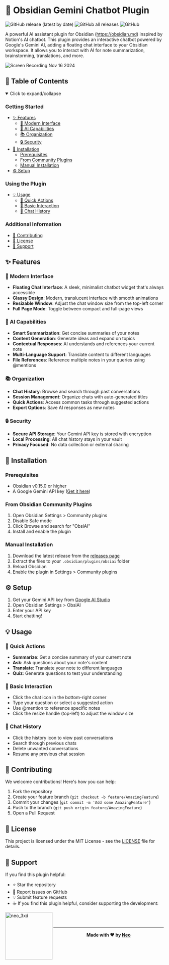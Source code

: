 # 🤖 Obsidian Gemini Chatbot Plugin

<div align="left">

![GitHub release (latest by date)](https://img.shields.io/github/v/release/tharushkadinujaya05/obsiai)
![GitHub all releases](https://img.shields.io/github/downloads/tharushkadinujaya05/obsiai/total)
![GitHub](https://img.shields.io/github/license/tharushkadinujaya05/obsiai)

A powerful AI assistant plugin for Obsidian (https://obsidian.md) inspired by Notion's AI chatbot. This plugin provides an interactive chatbot powered by Google's Gemini AI, adding a floating chat interface to your Obsidian workspace. It allows you to interact with AI for note summarization, brainstorming, translations, and more.

![Screen Recording Nov 16 2024](https://github.com/user-attachments/assets/c9aa500c-99ed-4ab4-9529-8e04090f2a06)


</div>

## 📑 Table of Contents

<details open>
<summary>Click to expand/collapse</summary>

### Getting Started
- [✨ Features](#-features)
  - [🎨 Modern Interface](#-modern-interface)
  - [🧠 AI Capabilities](#-ai-capabilities)
  - [📚 Organization](#-organization)
  - [🔒 Security](#-security)
- [🚀 Installation](#-installation)
  - [Prerequisites](#prerequisites)
  - [From Community Plugins](#from-obsidian-community-plugins)
  - [Manual Installation](#manual-installation)
- [⚙️ Setup](#️-setup)

### Using the Plugin
- [💡 Usage](#-usage)
  - [🎯 Quick Actions](#-quick-actions)
  - [💬 Basic Interaction](#-basic-interaction)
  - [📜 Chat History](#-chat-history)

### Additional Information
- [🤝 Contributing](#-contributing)
- [📄 License](#-license)
- [💖 Support](#-support)

</details>

## ✨ Features

### 🎨 Modern Interface
- **Floating Chat Interface**: A sleek, minimalist chatbot widget that's always accessible
- **Glassy Design**: Modern, translucent interface with smooth animations
- **Resizable Window**: Adjust the chat window size from the top-left corner
- **Full Page Mode**: Toggle between compact and full-page views

### 🧠 AI Capabilities
- **Smart Summarization**: Get concise summaries of your notes
- **Content Generation**: Generate ideas and expand on topics
- **Contextual Responses**: AI understands and references your current note
- **Multi-Language Support**: Translate content to different languages
- **File References**: Reference multiple notes in your queries using @mentions

### 📚 Organization
- **Chat History**: Browse and search through past conversations
- **Session Management**: Organize chats with auto-generated titles
- **Quick Actions**: Access common tasks through suggested actions
- **Export Options**: Save AI responses as new notes

### 🔒 Security
- **Secure API Storage**: Your Gemini API key is stored with encryption
- **Local Processing**: All chat history stays in your vault
- **Privacy Focused**: No data collection or external sharing

## 🚀 Installation

### Prerequisites
- Obsidian v0.15.0 or higher
- A Google Gemini API key ([Get it here](https://makersuite.google.com/app/apikey))

### From Obsidian Community Plugins
1. Open Obsidian Settings > Community plugins
2. Disable Safe mode
3. Click Browse and search for "ObsiAI"
4. Install and enable the plugin

### Manual Installation
1. Download the latest release from the [releases page](https://github.com/tharushkadinujaya05/obsiai/releases)
2. Extract the files to your `.obsidian/plugins/obsiai` folder
3. Reload Obsidian
4. Enable the plugin in Settings > Community plugins

## ⚙️ Setup
1. Get your Gemini API key from [Google AI Studio](https://makersuite.google.com/app/apikey)
2. Open Obsidian Settings > ObsiAI
3. Enter your API key
4. Start chatting!

## 💡 Usage

### 🎯 Quick Actions
- **Summarize**: Get a concise summary of your current note
- **Ask**: Ask questions about your note's content
- **Translate**: Translate your note to different languages
- **Quiz**: Generate questions to test your understanding

### 💬 Basic Interaction
- Click the chat icon in the bottom-right corner
- Type your question or select a suggested action
- Use @mention to reference specific notes
- Click the resize handle (top-left) to adjust the window size

### 📜 Chat History
- Click the history icon to view past conversations
- Search through previous chats
- Delete unwanted conversations
- Resume any previous chat session

## 🤝 Contributing

We welcome contributions! Here's how you can help:

1. Fork the repository
2. Create your feature branch (`git checkout -b feature/AmazingFeature`)
3. Commit your changes (`git commit -m 'Add some AmazingFeature'`)
4. Push to the branch (`git push origin feature/AmazingFeature`)
5. Open a Pull Request

## 📄 License

This project is licensed under the MIT License - see the [LICENSE](LICENSE) file for details.

## 💖 Support

If you find this plugin helpful:

- ⭐ Star the repository
- 🐛 Report issues on GitHub
- 💡 Submit feature requests
- ☕ If you find this plugin helpful, consider supporting the development:
 <p><a href="https://www.buymeacoffee.com/neo_3xd"> <img align="left" src="https://cdn.buymeacoffee.com/buttons/v2/default-yellow.png" width="150" alt="neo_3xd" /></a></p><br><br>


---

<div align="center">

**Made with ❤️ by [Neo](https://github.com/tharushkadinujaya05)**

</div>
